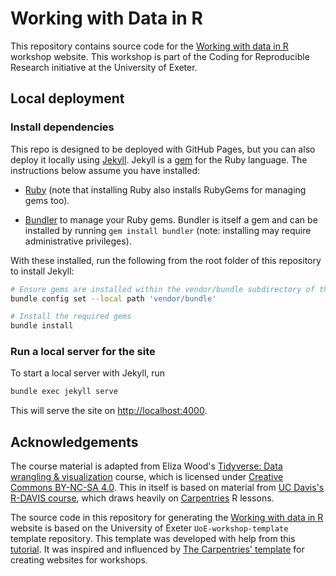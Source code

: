 # Working with Data in R

This repository contains source code for the [Working with data in R](https://uniexeterrse.github.io/r-data-course/)
workshop website. This workshop is part of the Coding for Reproducible Research
initiative at the University of Exeter. 

## Local deployment

### Install dependencies

This repo is designed to be deployed with GitHub Pages, but you can also deploy
it locally using [Jekyll](https://jekyllrb.com/). Jekyll is a
[gem](https://guides.rubygems.org/) for the Ruby language. The instructions
below assume you have installed:

* [Ruby](https://www.ruby-lang.org/) (note that installing Ruby also installs
  RubyGems for managing gems too).

* [Bundler](https://bundler.io/) to manage your Ruby gems. Bundler is itself a
  gem and can be installed by running `gem install bundler` (note: installing
  may require administrative privileges).

With these installed, run the following from the root folder of this
repository to install Jekyll:

```bash
# Ensure gems are installed within the vendor/bundle subdirectory of the repo
bundle config set --local path 'vendor/bundle'

# Install the required gems
bundle install
```


### Run a local server for the site

To start a local server with Jekyll, run

```bash
bundle exec jekyll serve
```

This will serve the site on <http://localhost:4000>.


## Acknowledgements

The course material is adapted from Eliza Wood's
<a href="https://liza-wood.github.io/tidyverse_intro/" target="_blank" rel="external noreferrer">Tidyverse: Data wrangling & visualization</a>
course, which is licensed under
<a href="https://creativecommons.org/licenses/by-nc-sa/4.0/" target="_blank" rel="external noreferrer">Creative Commons BY-NC-SA 4.0</a>.
This in itself is based on material from <a href="https://gge-ucd.github.io/R-DAVIS/index.html" target="_blank" rel="external noreferrer">UC Davis's R-DAVIS course</a>,
which draws heavily on <a href="https://datacarpentry.org/R-ecology-lesson/" target="_blank" rel="external noreferrer">Carpentries</a> R lessons.

The source code in this repository for generating the
[Working with data in R](https://uniexeterrse.github.io/r-data-course/)
website is based on the University of Exeter `UoE-workshop-template` template
repository. This template was developed with help from this
[tutorial](https://github.com/evanwill/go-go-ghpages). It was inspired and
influenced by [The Carpentries' template](https://github.com/carpentries/workshop-template)
for creating websites for workshops.
